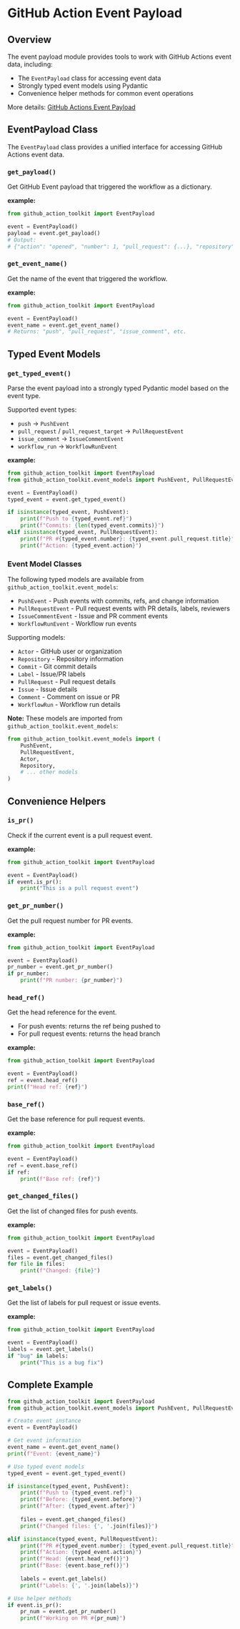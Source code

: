GitHub Action Event Payload
=============

## Overview

The event payload module provides tools to work with GitHub Actions event data, including:

- The `EventPayload` class for accessing event data
- Strongly typed event models using Pydantic
- Convenience helper methods for common event operations

More details: [GitHub Actions Event Payload](https://docs.github.com/en/developers/webhooks-and-events/webhooks/webhook-events-and-payloads)

## EventPayload Class

The `EventPayload` class provides a unified interface for accessing GitHub Actions event data.

### **`get_payload()`**

Get GitHub Event payload that triggered the workflow as a dictionary.

**example:**

```python
from github_action_toolkit import EventPayload

event = EventPayload()
payload = event.get_payload()
# Output:
# {"action": "opened", "number": 1, "pull_request": {...}, "repository": {...}, "sender": {...}}
```

### **`get_event_name()`**

Get the name of the event that triggered the workflow.

**example:**

```python
from github_action_toolkit import EventPayload

event = EventPayload()
event_name = event.get_event_name()
# Returns: "push", "pull_request", "issue_comment", etc.
```

## Typed Event Models

### **`get_typed_event()`**

Parse the event payload into a strongly typed Pydantic model based on the event type.

Supported event types:
- `push` → `PushEvent`
- `pull_request` / `pull_request_target` → `PullRequestEvent`
- `issue_comment` → `IssueCommentEvent`
- `workflow_run` → `WorkflowRunEvent`

**example:**

```python
from github_action_toolkit import EventPayload
from github_action_toolkit.event_models import PushEvent, PullRequestEvent

event = EventPayload()
typed_event = event.get_typed_event()

if isinstance(typed_event, PushEvent):
    print(f"Push to {typed_event.ref}")
    print(f"Commits: {len(typed_event.commits)}")
elif isinstance(typed_event, PullRequestEvent):
    print(f"PR #{typed_event.number}: {typed_event.pull_request.title}")
    print(f"Action: {typed_event.action}")
```

### Event Model Classes

The following typed models are available from `github_action_toolkit.event_models`:

- `PushEvent` - Push events with commits, refs, and change information
- `PullRequestEvent` - Pull request events with PR details, labels, reviewers
- `IssueCommentEvent` - Issue and PR comment events
- `WorkflowRunEvent` - Workflow run events

Supporting models:
- `Actor` - GitHub user or organization
- `Repository` - Repository information
- `Commit` - Git commit details
- `Label` - Issue/PR labels
- `PullRequest` - Pull request details
- `Issue` - Issue details
- `Comment` - Comment on issue or PR
- `WorkflowRun` - Workflow run details

**Note:** These models are imported from `github_action_toolkit.event_models`:

```python
from github_action_toolkit.event_models import (
    PushEvent,
    PullRequestEvent,
    Actor,
    Repository,
    # ... other models
)
```

## Convenience Helpers

### **`is_pr()`**

Check if the current event is a pull request event.

**example:**

```python
from github_action_toolkit import EventPayload

event = EventPayload()
if event.is_pr():
    print("This is a pull request event")
```

### **`get_pr_number()`**

Get the pull request number for PR events.

**example:**

```python
from github_action_toolkit import EventPayload

event = EventPayload()
pr_number = event.get_pr_number()
if pr_number:
    print(f"PR number: {pr_number}")
```

### **`head_ref()`**

Get the head reference for the event.

- For push events: returns the ref being pushed to
- For pull request events: returns the head branch

**example:**

```python
from github_action_toolkit import EventPayload

event = EventPayload()
ref = event.head_ref()
print(f"Head ref: {ref}")
```

### **`base_ref()`**

Get the base reference for pull request events.

**example:**

```python
from github_action_toolkit import EventPayload

event = EventPayload()
ref = event.base_ref()
if ref:
    print(f"Base ref: {ref}")
```

### **`get_changed_files()`**

Get the list of changed files for push events.

**example:**

```python
from github_action_toolkit import EventPayload

event = EventPayload()
files = event.get_changed_files()
for file in files:
    print(f"Changed: {file}")
```

### **`get_labels()`**

Get the list of labels for pull request or issue events.

**example:**

```python
from github_action_toolkit import EventPayload

event = EventPayload()
labels = event.get_labels()
if "bug" in labels:
    print("This is a bug fix")
```

## Complete Example

```python
from github_action_toolkit import EventPayload
from github_action_toolkit.event_models import PushEvent, PullRequestEvent

# Create event instance
event = EventPayload()

# Get event information
event_name = event.get_event_name()
print(f"Event: {event_name}")

# Use typed event models
typed_event = event.get_typed_event()

if isinstance(typed_event, PushEvent):
    print(f"Push to {typed_event.ref}")
    print(f"Before: {typed_event.before}")
    print(f"After: {typed_event.after}")
    
    files = event.get_changed_files()
    print(f"Changed files: {', '.join(files)}")

elif isinstance(typed_event, PullRequestEvent):
    print(f"PR #{typed_event.number}: {typed_event.pull_request.title}")
    print(f"Action: {typed_event.action}")
    print(f"Head: {event.head_ref()}")
    print(f"Base: {event.base_ref()}")
    
    labels = event.get_labels()
    print(f"Labels: {', '.join(labels)}")

# Use helper methods
if event.is_pr():
    pr_num = event.get_pr_number()
    print(f"Working on PR #{pr_num}")
```

